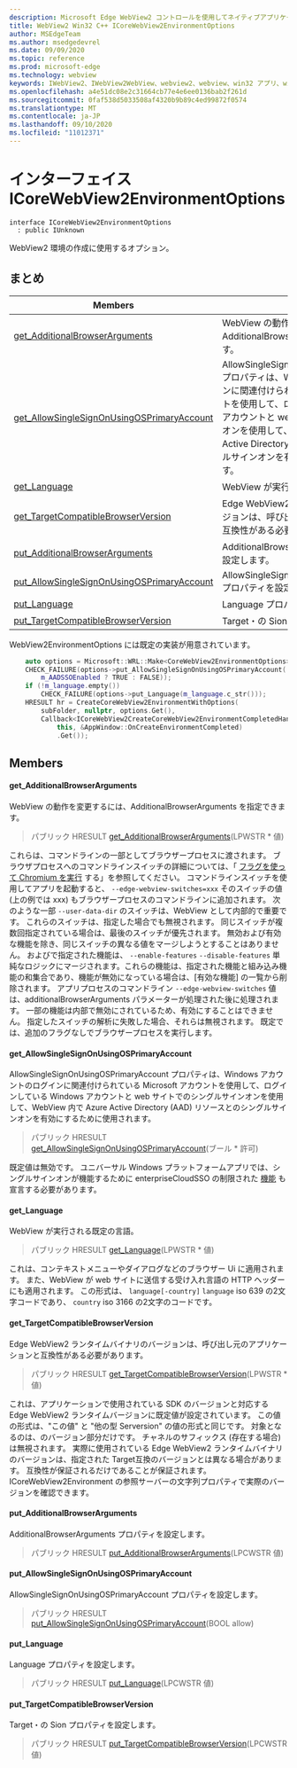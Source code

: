 ```yaml
---
description: Microsoft Edge WebView2 コントロールを使用してネイティブアプリケーションに web 技術 (HTML、CSS、JavaScript) を埋め込む
title: WebView2 Win32 C++ ICoreWebView2EnvironmentOptions
author: MSEdgeTeam
ms.author: msedgedevrel
ms.date: 09/09/2020
ms.topic: reference
ms.prod: microsoft-edge
ms.technology: webview
keywords: IWebView2、IWebView2WebView、webview2、webview、win32 アプリ、win32、edge、ICoreWebView2、ICoreWebView2Controller、browser control、edge html、ICoreWebView2EnvironmentOptions
ms.openlocfilehash: a4e51dc08e2c31664cb77e4e6ee0136bab2f261d
ms.sourcegitcommit: 0faf538d5033508af4320b9b89c4ed99872f0574
ms.translationtype: MT
ms.contentlocale: ja-JP
ms.lasthandoff: 09/10/2020
ms.locfileid: "11012371"
---
```

# インターフェイス ICoreWebView2EnvironmentOptions 

```
interface ICoreWebView2EnvironmentOptions
  : public IUnknown
```

WebView2 環境の作成に使用するオプション。

## まとめ

 Members                        | 説明
--------------------------------|---------------------------------------------
[get_AdditionalBrowserArguments](#get_additionalbrowserarguments) | WebView の動作を変更するには、AdditionalBrowserArguments を指定できます。
[get_AllowSingleSignOnUsingOSPrimaryAccount](#get_allowsinglesignonusingosprimaryaccount) | AllowSingleSignOnUsingOSPrimaryAccount プロパティは、Windows アカウントのログインに関連付けられている Microsoft アカウントを使用して、ログインしている Windows アカウントと web サイトでのシングルサインオンを使用して、WebView 内で Azure Active Directory (AAD) リソースとのシングルサインオンを有効にするために使用されます。
[get_Language](#get_language) | WebView が実行される既定の言語。
[get_TargetCompatibleBrowserVersion](#get_targetcompatiblebrowserversion) | Edge WebView2 ランタイムバイナリのバージョンは、呼び出し元のアプリケーションと互換性がある必要があります。
[put_AdditionalBrowserArguments](#put_additionalbrowserarguments) | AdditionalBrowserArguments プロパティを設定します。
[put_AllowSingleSignOnUsingOSPrimaryAccount](#put_allowsinglesignonusingosprimaryaccount) | AllowSingleSignOnUsingOSPrimaryAccount プロパティを設定します。
[put_Language](#put_language) | Language プロパティを設定します。
[put_TargetCompatibleBrowserVersion](#put_targetcompatiblebrowserversion) | Target・の Sion プロパティを設定します。

WebView2EnvironmentOptions には既定の実装が用意されています。

```cpp
    auto options = Microsoft::WRL::Make<CoreWebView2EnvironmentOptions>();
    CHECK_FAILURE(options->put_AllowSingleSignOnUsingOSPrimaryAccount(
        m_AADSSOEnabled ? TRUE : FALSE));
    if (!m_language.empty())
        CHECK_FAILURE(options->put_Language(m_language.c_str()));
    HRESULT hr = CreateCoreWebView2EnvironmentWithOptions(
        subFolder, nullptr, options.Get(),
        Callback<ICoreWebView2CreateCoreWebView2EnvironmentCompletedHandler>(
            this, &AppWindow::OnCreateEnvironmentCompleted)
            .Get());
```

## Members

#### get_AdditionalBrowserArguments 

WebView の動作を変更するには、AdditionalBrowserArguments を指定できます。

> パブリック HRESULT [get_AdditionalBrowserArguments](#get_additionalbrowserarguments)(LPWSTR * 値)

これらは、コマンドラインの一部としてブラウザープロセスに渡されます。 ブラウザプロセスへのコマンドラインスイッチの詳細については、「 [フラグを使って Chromium を実行](https://aka.ms/RunChromiumWithFlags) する」を参照してください。 コマンドラインスイッチを使用してアプリを起動すると、 `--edge-webview-switches=xxx` そのスイッチの値 (上の例では xxx) もブラウザープロセスのコマンドラインに追加されます。 次のような一部 `--user-data-dir` のスイッチは、WebView として内部的で重要です。 これらのスイッチは、指定した場合でも無視されます。 同じスイッチが複数回指定されている場合は、最後のスイッチが優先されます。 無効および有効な機能を除き、同じスイッチの異なる値をマージしようとすることはありません。 およびで指定された機能は、 `--enable-features` `--disable-features` 単純なロジックにマージされます。これらの機能は、指定された機能と組み込み機能の和集合であり、機能が無効になっている場合は、[有効な機能] の一覧から削除されます。 アプリプロセスのコマンドライン `--edge-webview-switches` 値は、additionalBrowserArguments パラメーターが処理された後に処理されます。 一部の機能は内部で無効にされているため、有効にすることはできません。 指定したスイッチの解析に失敗した場合、それらは無視されます。 既定では、追加のフラグなしでブラウザープロセスを実行します。

#### get_AllowSingleSignOnUsingOSPrimaryAccount 

AllowSingleSignOnUsingOSPrimaryAccount プロパティは、Windows アカウントのログインに関連付けられている Microsoft アカウントを使用して、ログインしている Windows アカウントと web サイトでのシングルサインオンを使用して、WebView 内で Azure Active Directory (AAD) リソースとのシングルサインオンを有効にするために使用されます。

> パブリック HRESULT [get_AllowSingleSignOnUsingOSPrimaryAccount](#get_allowsinglesignonusingosprimaryaccount)(ブール * 許可)

既定値は無効です。 ユニバーサル Windows プラットフォームアプリでは、シングルサインオンが機能するために enterpriseCloudSSO の制限された [機能](https://docs.microsoft.com/windows/uwp/packaging/app-capability-declarations#restricted-capabilities) も宣言する必要があります。

#### get_Language 

WebView が実行される既定の言語。

> パブリック HRESULT [get_Language](#get_language)(LPWSTR * 値)

これは、コンテキストメニューやダイアログなどのブラウザー Ui に適用されます。 また、WebView が web サイトに送信する受け入れ言語の HTTP ヘッダーにも適用されます。 この形式は、 `language[-country]` `language` iso 639 の2文字コードであり、 `country` iso 3166 の2文字のコードです。

#### get_TargetCompatibleBrowserVersion 

Edge WebView2 ランタイムバイナリのバージョンは、呼び出し元のアプリケーションと互換性がある必要があります。

> パブリック HRESULT [get_TargetCompatibleBrowserVersion](#get_targetcompatiblebrowserversion)(LPWSTR * 値)

これは、アプリケーションで使用されている SDK のバージョンと対応する Edge WebView2 ランタイムバージョンに既定値が設定されています。 この値の形式は、"この値" と "他の型 Serversion" の値の形式と同じです。 対象となるのは、のバージョン部分だけです。 チャネルのサフィックス (存在する場合) は無視されます。 実際に使用されている Edge WebView2 ランタイムバイナリのバージョンは、指定された Target互換のバージョンとは異なる場合があります。 互換性が保証されるだけであることが保証されます。 ICoreWebView2Environment の参照サーバーの文字列プロパティで実際のバージョンを確認できます。

#### put_AdditionalBrowserArguments 

AdditionalBrowserArguments プロパティを設定します。

> パブリック HRESULT [put_AdditionalBrowserArguments](#put_additionalbrowserarguments)(LPCWSTR 値)

#### put_AllowSingleSignOnUsingOSPrimaryAccount 

AllowSingleSignOnUsingOSPrimaryAccount プロパティを設定します。

> パブリック HRESULT [put_AllowSingleSignOnUsingOSPrimaryAccount](#put_allowsinglesignonusingosprimaryaccount)(BOOL allow)

#### put_Language 

Language プロパティを設定します。

> パブリック HRESULT [put_Language](#put_language)(LPCWSTR 値)

#### put_TargetCompatibleBrowserVersion 

Target・の Sion プロパティを設定します。

> パブリック HRESULT [put_TargetCompatibleBrowserVersion](#put_targetcompatiblebrowserversion)(LPCWSTR 値)

